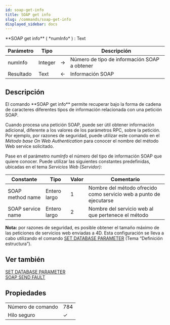```yaml
---
id: soap-get-info
title: SOAP get info
slug: /commands/soap-get-info
displayed_sidebar: docs
---
```


<!--REF #_command_.SOAP get info.Syntax-->**SOAP get info** ( *numInfo* ) : Text<!-- END REF-->
<!--REF #_command_.SOAP get info.Params-->
| Parámetro | Tipo |  | Descripción |
| --- | --- | --- | --- |
| numInfo | Integer | &#8594;  | Número de tipo de información SOAP a obtener |
| Resultado | Text | &#8592; | Información SOAP |

<!-- END REF-->

## Descripción 

<!--REF #_command_.SOAP get info.Summary-->El comando **SOAP get info** permite recuperar bajo la forma de cadena de caracteres diferentes tipos de información relacionada con una petición SOAP.<!-- END REF--> 

Cuando procesa una petición SOAP, puede ser útil obtener información adicional, diferente a los valores de los parámetros RPC, sobre la petición. Por ejemplo, por razones de seguridad, puede utilizar este comando en el *Método base On Web Authentication* para conocer el nombre del método Web service solicitado. 

Pase en el parámetro *numInfo* el número del tipo de información SOAP que quiere conocer. Puede utilizar las siguientes constantes predefinidas, ubicadas en el tema *Servicios Web (Servidor)*:

| Constante         | Tipo         | Valor | Comentario                                                         |
| ----------------- | ------------ | ----- | ------------------------------------------------------------------ |
| SOAP method name  | Entero largo | 1     | Nombre del método ofrecido como servicio web a punto de ejecutarse |
| SOAP service name | Entero largo | 2     | Nombre del servicio web al que pertenece el método                 |

**Nota:** por razones de seguridad, es posible obtener el tamaño máximo de las peticiones de servicios web enviadas a 4D. Esta configuración se lleva a cabo utilizando el comando [SET DATABASE PARAMETER](set-database-parameter.md) (Tema “Definición estructura”).

## Ver también 

[SET DATABASE PARAMETER](set-database-parameter.md)  
[SOAP SEND FAULT](soap-send-fault.md)  

## Propiedades

|  |  |
| --- | --- |
| Número de comando | 784 |
| Hilo seguro | &check; |


